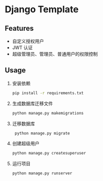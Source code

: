 # Django Template

## Features

- 自定义授权用户
- JWT 认证
- 超级管理员、管理员、普通用户的权限控制

## Usage

1. 安装依赖

   ```bash
   pip install -r requirements.txt
   ```

2. 生成数据库迁移文件

   ```bash
   python manage.py makemigrations
   ```

3. 迁移数据库

   ```bash
    python manage.py migrate
    ```

4. 创建超级用户

   ```bash
   python manage.py createsuperuser
   ```

5. 运行项目

   ```bash
   python manage.py runserver
   ```
